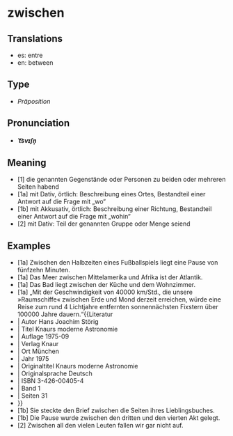 # zwischen
## Translations
- es: entre
- en: between
## Type
- _Präposition_
## Pronunciation
- **_ˈt͡svɪʃn̩_**
## Meaning
- [1] die genannten Gegenstände oder Personen zu beiden oder mehreren Seiten habend
- [1a] mit Dativ, örtlich: Beschreibung eines Ortes, Bestandteil einer Antwort auf die Frage mit „wo“
- [1b] mit Akkusativ, örtlich: Beschreibung einer Richtung, Bestandteil einer Antwort auf die Frage mit „wohin“
- [2] mit Dativ: Teil der genannten Gruppe oder Menge seiend
## Examples
- [1a] Zwischen den Halbzeiten eines Fußballspiels liegt eine Pause von fünfzehn Minuten.
- [1a] Das Meer zwischen Mittelamerika und Afrika ist der Atlantik.
- [1a] Das Bad liegt zwischen der Küche und dem Wohnzimmer.
- [1a] „Mit der Geschwindigkeit von 40000 km/Std., die unsere »Raumschiffe« zwischen Erde und Mond derzeit erreichen, würde eine Reise zum rund 4 Lichtjahre entfernten sonnennächsten Fixstern über 100000 Jahre dauern.“<ref>{{Literatur
-  | Autor                Hans Joachim Störig
-  | Titel                Knaurs moderne Astronomie
-  | Auflage              1975-09
-  | Verlag               Knaur
-  | Ort                  München
-  | Jahr                 1975
-  | Originaltitel        Knaurs moderne Astronomie
-  | Originalsprache      Deutsch
-  | ISBN                 3-426-00405-4
-  | Band                 1
-  | Seiten               31
- }}</ref>
- [1b] Sie steckte den Brief zwischen die Seiten ihres Lieblingsbuches.
- [1b] Die Pause wurde zwischen den dritten und den vierten Akt gelegt.
- [2] Zwischen all den vielen Leuten fallen wir gar nicht auf.
